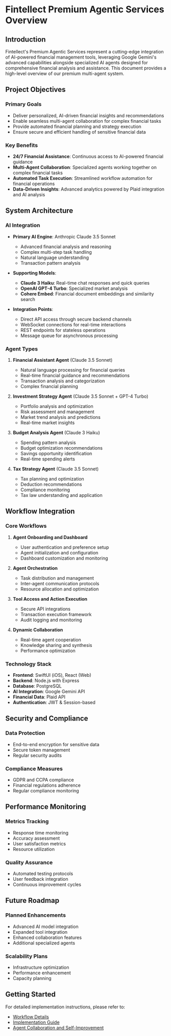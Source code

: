 # Fintellect Premium Agentic Services Overview

## Introduction
Fintellect's Premium Agentic Services represent a cutting-edge integration of AI-powered financial management tools, leveraging Google Gemini's advanced capabilities alongside specialized AI agents designed for comprehensive financial analysis and assistance. This document provides a high-level overview of our premium multi-agent system.

## Project Objectives

### Primary Goals
- Deliver personalized, AI-driven financial insights and recommendations
- Enable seamless multi-agent collaboration for complex financial tasks
- Provide automated financial planning and strategy execution
- Ensure secure and efficient handling of sensitive financial data

### Key Benefits
- **24/7 Financial Assistance**: Continuous access to AI-powered financial guidance
- **Multi-Agent Collaboration**: Specialized agents working together on complex financial tasks
- **Automated Task Execution**: Streamlined workflow automation for financial operations
- **Data-Driven Insights**: Advanced analytics powered by Plaid integration and AI analysis

## System Architecture

### AI Integration
- **Primary AI Engine**: Anthropic Claude 3.5 Sonnet
  - Advanced financial analysis and reasoning
  - Complex multi-step task handling
  - Natural language understanding
  - Transaction pattern analysis

- **Supporting Models**: 
  - **Claude 3 Haiku**: Real-time chat responses and quick queries
  - **OpenAI GPT-4 Turbo**: Specialized market analysis
  - **Cohere Embed**: Financial document embeddings and similarity search

- **Integration Points**: 
  - Direct API access through secure backend channels
  - WebSocket connections for real-time interactions
  - REST endpoints for stateless operations
  - Message queue for asynchronous processing

### Agent Types
1. **Financial Assistant Agent** (Claude 3.5 Sonnet)
   - Natural language processing for financial queries
   - Real-time financial guidance and recommendations
   - Transaction analysis and categorization
   - Complex financial planning

2. **Investment Strategy Agent** (Claude 3.5 Sonnet + GPT-4 Turbo)
   - Portfolio analysis and optimization
   - Risk assessment and management
   - Market trend analysis and predictions
   - Real-time market insights

3. **Budget Analysis Agent** (Claude 3 Haiku)
   - Spending pattern analysis
   - Budget optimization recommendations
   - Savings opportunity identification
   - Real-time spending alerts

4. **Tax Strategy Agent** (Claude 3.5 Sonnet)
   - Tax planning and optimization
   - Deduction recommendations
   - Compliance monitoring
   - Tax law understanding and application

## Workflow Integration

### Core Workflows
1. **Agent Onboarding and Dashboard**
   - User authentication and preference setup
   - Agent initialization and configuration
   - Dashboard customization and monitoring

2. **Agent Orchestration**
   - Task distribution and management
   - Inter-agent communication protocols
   - Resource allocation and optimization

3. **Tool Access and Action Execution**
   - Secure API integrations
   - Transaction execution framework
   - Audit logging and monitoring

4. **Dynamic Collaboration**
   - Real-time agent cooperation
   - Knowledge sharing and synthesis
   - Performance optimization

### Technology Stack
- **Frontend**: SwiftUI (iOS), React (Web)
- **Backend**: Node.js with Express
- **Database**: PostgreSQL
- **AI Integration**: Google Gemini API
- **Financial Data**: Plaid API
- **Authentication**: JWT & Session-based

## Security and Compliance

### Data Protection
- End-to-end encryption for sensitive data
- Secure token management
- Regular security audits

### Compliance Measures
- GDPR and CCPA compliance
- Financial regulations adherence
- Regular compliance monitoring

## Performance Monitoring

### Metrics Tracking
- Response time monitoring
- Accuracy assessment
- User satisfaction metrics
- Resource utilization

### Quality Assurance
- Automated testing protocols
- User feedback integration
- Continuous improvement cycles

## Future Roadmap

### Planned Enhancements
- Advanced AI model integration
- Expanded tool integration
- Enhanced collaboration features
- Additional specialized agents

### Scalability Plans
- Infrastructure optimization
- Performance enhancement
- Capacity planning

## Getting Started
For detailed implementation instructions, please refer to:
- [Workflow Details](./Workflow_Details.md)
- [Implementation Guide](./Implementation_Guide.md)
- [Agent Collaboration and Self-Improvement](./Agent_Collaboration_and_SelfImprovement.md) 